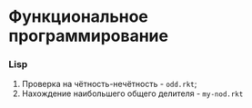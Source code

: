 # Функциональное программирование
### Lisp
1. Проверка на чётность-нечётность - `odd.rkt`;        
2. Нахождение наибольшего общего делителя - `my-nod.rkt`
